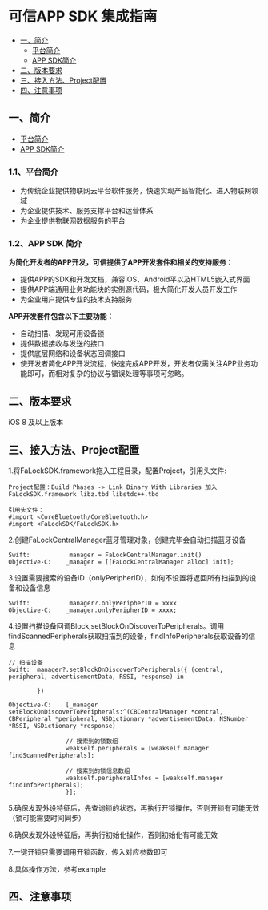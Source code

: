 # **可信APP SDK 集成指南**


- [一、简介](#Introduction)
    - [平台简介](#Platform_Introduction)
    - [APP SDK简介](#sdk_Introduction)
- [二、版本要求](#Version)
- [三、接入方法、Project配置](#Integrated)
- [四、注意事项](#Notice)

## 一、<a name="Introduction">简介</a>

- [平台简介](#Platform_Introduction)
- [APP SDK简介](#sdk_Introduction)

### 1.1、<a name="Platform_Introduction">平台简介</a>
- 为传统企业提供物联网云平台软件服务，快速实现产品智能化、进入物联网领域
- 为企业提供技术、服务支撑平台和运营体系
- 为企业提供物联网数据服务的平台

### 1.2、<a name="sdk_Introduction">APP SDK 简介</a>

**为简化开发者的APP开发，可信提供了APP开发套件和相关的支持服务：**

- 提供APP的SDK和开发文档，兼容iOS、Android平以及HTML5嵌入式界面
- 提供APP端通用业务功能块的实例源代码，极大简化开发人员开发工作
- 为企业用户提供专业的技术支持服务

**APP开发套件包含以下主要功能：**

- 自动扫描、发现可用设备锁
- 提供数据接收与发送的接口
- 提供底层网络和设备状态回调接口
- 使开发者简化APP开发流程，快速完成APP开发，开发者仅需关注APP业务功能即可，而相对复杂的协议与错误处理等事项可忽略。


## 二、<a name="Version">版本要求</a>
iOS 8 及以上版本

## 三、<a name="Integrated">接入方法、Project配置</a> 
1.将FaLockSDK.framework拖入工程目录，配置Project，引用头文件:

```
Project配置：Build Phases -> Link Binary With Libraries 加入FaLockSDK.framework libz.tbd libstdc++.tbd

引用头文件：
#import <CoreBluetooth/CoreBluetooth.h> 
#import <FaLockSDK/FaLockSDK.h>
```
2.创建FaLockCentralManager蓝牙管理对象，创建完毕会自动扫描蓝牙设备

```
Swift: 			 manager = FaLockCentralManager.init()
Objective-C:	_manager = [[FaLockCentralManager alloc] init];
```

3.设置需要搜索的设备ID（onlyPeripherID），如何不设置将返回所有扫描到的设备和设备信息

```
Swift: 			 manager?.onlyPeripherID = xxxx
Objective-C:	_manager.onlyPeripherID = xxxx;
```
4.设置扫描设备回调Block,setBlockOnDiscoverToPeripherals。调用findScannedPeripherals获取扫描到的设备，findInfoPeripherals获取设备的信息

```
// 扫描设备
Swift: 	manager?.setBlockOnDiscoverToPeripherals({ (central, peripheral, advertisementData, RSSI, response) in

		})

Objective-C:	[_manager setBlockOnDiscoverToPeripherals:^(CBCentralManager *central, CBPeripheral *peripheral, NSDictionary *advertisementData, NSNumber *RSSI, NSDictionary *response) 

				// 搜索到的锁数组
			    weakself.peripherals = [weakself.manager findScannedPeripherals];
			    
			    // 搜索到的锁信息数组
			    weakself.peripheralInfos = [weakself.manager findInfoPeripherals];
				}];
```

5.确保发现外设特征后，先查询锁的状态，再执行开锁操作，否则开锁有可能无效（锁可能需要时间同步）

6.确保发现外设特征后，再执行初始化操作，否则初始化有可能无效

7.一键开锁只需要调用开锁函数，传入对应参数即可

8.具体操作方法，参考example 
 
## 四、<a name="Notice">注意事项</a>
